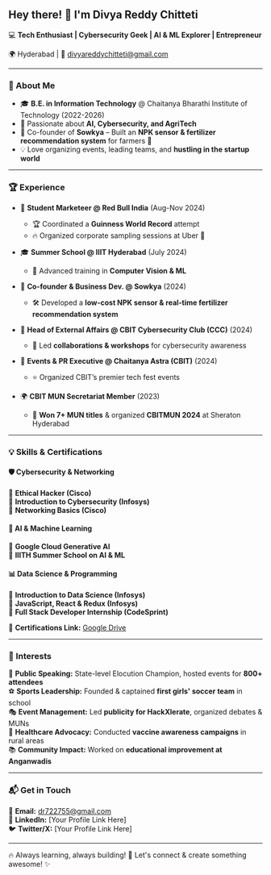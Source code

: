 ## Hey there! 👋 I'm Divya Reddy Chitteti  

💻 **Tech Enthusiast | Cybersecurity Geek | AI & ML Explorer | Entrepreneur**  

🌍 Hyderabad | 📩 divyareddychitteti@gmail.com  

---

### 🚀 About Me  
- 🎓 **B.E. in Information Technology** @ Chaitanya Bharathi Institute of Technology (2022-2026)  
- 🎯 Passionate about **AI, Cybersecurity, and AgriTech**  
- 🚀 Co-founder of **Sowkya** – Built an **NPK sensor & fertilizer recommendation system** for farmers 🌱  
- 💡 Love organizing events, leading teams, and **hustling in the startup world**  

---

### 🏆 Experience  
- 🏁 **Student Marketeer @ Red Bull India** (Aug-Nov 2024)  
  - 🏆 Coordinated a **Guinness World Record** attempt  
  - 🔥 Organized corporate sampling sessions at Uber 🚀  

- 🎓 **Summer School @ IIIT Hyderabad** (July 2024)  
  - 🤖 Advanced training in **Computer Vision & ML**  

- 🌾 **Co-founder & Business Dev. @ Sowkya** (2024)  
  - 🛠 Developed a **low-cost NPK sensor & real-time fertilizer recommendation system**  

- 🔐 **Head of External Affairs @ CBIT Cybersecurity Club (CCC)** (2024)  
  - 🤝 Led **collaborations & workshops** for cybersecurity awareness  

- 🚀 **Events & PR Executive @ Chaitanya Astra (CBIT)** (2024)  
  - ⭐ Organized CBIT’s premier tech fest events  

- 🌍 **CBIT MUN Secretariat Member** (2023)  
  - 🎤 **Won 7+ MUN titles** & organized **CBITMUN 2024** at Sheraton Hyderabad  

---

### 💡 Skills & Certifications  
#### 🛡 Cybersecurity & Networking  
🔹 **Ethical Hacker (Cisco)**  
🔹 **Introduction to Cybersecurity (Infosys)**  
🔹 **Networking Basics (Cisco)**  

#### 🤖 AI & Machine Learning  
🔹 **Google Cloud Generative AI**  
🔹 **IIITH Summer School on AI & ML**  

#### 📊 Data Science & Programming  
🔹 **Introduction to Data Science (Infosys)**  
🔹 **JavaScript, React & Redux (Infosys)**  
🔹 **Full Stack Developer Internship (CodeSprint)**  

📂 **Certifications Link:** [Google Drive](https://drive.google.com/drive/u/0/folders/1y-VrA3auPuORVeaLxkkbl0dkRqywm9Tb)  

---

### 📢 Interests  
🎤 **Public Speaking:** State-level Elocution Champion, hosted events for **800+ attendees**  
⚽ **Sports Leadership:** Founded & captained **first girls' soccer team** in school  
🎭 **Event Management:** Led **publicity for HackXlerate**, organized debates & MUNs  
🏥 **Healthcare Advocacy:** Conducted **vaccine awareness campaigns** in rural areas  
📚 **Community Impact:** Worked on **educational improvement at Anganwadis**  

---

### 📬 Get in Touch  
💌 **Email:** dr722755@gmail.com  
🔗 **LinkedIn:** [Your Profile Link Here]  
🐦 **Twitter/X:** [Your Profile Link Here]  

---

🔥 Always learning, always building! 🚀 Let's connect & create something awesome! ✨  
